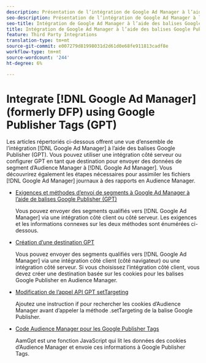 ```yaml
---
description: Présentation de l’intégration de Google Ad Manager à l’aide des balises Google Publisher (GPT).
seo-description: Présentation de l’intégration de Google Ad Manager à l’aide des balises Google Publisher (GPT) dans l’Adobe Audience Manager (AAM).
seo-title: Intégration de Google Ad Manager à l’aide des balises Google Publisher (GPT) dans l’Adobe Audience Manager (AAM)
title: Intégration de Google Ad Manager à l’aide des balises Google Publisher (GPT)
feature: Third Party Integrations
translation-type: tm+mt
source-git-commit: e007279d81998031d2d61d0e68fe911813cadf8e
workflow-type: tm+mt
source-wordcount: '244'
ht-degree: 6%

---
```



# Integrate [!DNL Google Ad Manager] (formerly DFP) using Google Publisher Tags (GPT)

Les articles répertoriés ci-dessous offrent une vue d’ensemble de l’intégration [!DNL Google Ad Manager] à l’aide des balises Google Publisher (GPT). Vous pouvez utiliser une intégration côté serveur ou configurer GPT en tant que destination pour envoyer des données de segment d’Audience Manager à [!DNL Google Ad Manager]. Vous découvrirez également les étapes nécessaires pour assimiler les fichiers [!DNL Google Ad Manager] journaux à des rapports en Audience Manager.

* [Exigences et méthodes d’envoi de segments à Google Ad Manager à l’aide de balises Google Publisher (GPT)](/help/using/integration/gpt-aam-destination/gpt-aam-requirements.md)

   Vous pouvez envoyer des segments qualifiés vers [!DNL Google Ad Manager] via une intégration côté client ou côté serveur. Les exigences et les informations connexes sur les deux méthodes sont énumérées ci-dessous.

* [Création d’une destination GPT](/help/using/integration/gpt-aam-destination/gpt-aam-create-destination.md)

   Vous pouvez envoyer des segments qualifiés vers [!DNL Google Ad Manager] via une intégration côté client (côté navigateur) ou une intégration côté serveur. Si vous choisissez l’intégration côté client, vous devez créer une destination basée sur les cookies pour les balises Google Publisher en Audience Manager.

* [Modification de l’appel API GPT setTargeting](/help/using/integration/gpt-aam-destination/gpt-aam-modify-api.md)

   Ajoutez une instruction if pour rechercher les cookies d’Audience Manager avant d’appeler la méthode .setTargeting de la balise Google Publisher.

* [Code Audience Manager pour les Google Publisher Tags](/help/using/integration/gpt-aam-destination/gpt-aam-aamgpt-code.md)

   AamGpt est une fonction JavaScript qui lit les données des cookies d’Audience Manager et envoie ces informations à Google Publisher Tags.
